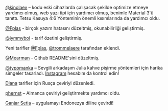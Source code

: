 [@kinolaev](https://github.com/kinolaev) – kodu eski cihazlarda çalışacak şekilde optimize etmeye yardımcı olmuş, web yazı tipi için yardımcı olmuş, benimle Material 3'ü tanıttı. Tetsu Kasuya 4:6 Yönteminin önemli kısımlarında da yardımcı oldu.

[@Fplas](https://github.com/Fplas) - birçok yazım hatasını düzeltmiş, okunabilirliği geliştirmiş.

[@jymmyboi](https://github.com/jymmyboi) - tarif özetini geliştirmiş.

Yeni tarifler [@Fplas](https://github.com/Fplas), [@trommelaere](https://github.com/trommelaere) tarafından eklendi.

[@Mearman](https://github.com/Mearman) - Github README'sini düzeltmiş.

[@typomanka](https://github.com/typomanka) – Sevgili arkadaşım Julia kahve pişirme yöntemleri için harika simgeler tasarladı. [Instagram](https://www.instagram.com/typomanka/) hesabını da kontrol edin!

[Diana](https://diana.karliner.pro/) tarifler için Rusça çeviriyi düzenledi.

[phernst](https://github.com/phernst) – Almanca çeviriyi geliştirmekte yardımcı oldu.

[Ganjar Setia](https://github.com/ganjarsetia) – uygulamayı Endonezya diline çevirdi!